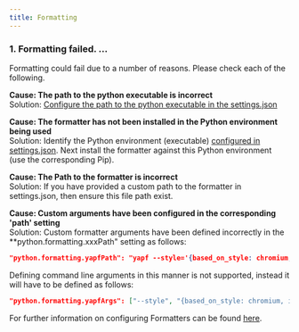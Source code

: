 ```yaml
---
title: Formatting
---
```


### 1. Formatting failed. ... 
Formatting could fail due to a number of reasons. Please check each of the following.

**Cause: The path to the python executable is incorrect**   
Solution: [Configure the path to the python executable in the settings.json](/docs/python-path/)   

**Cause: The formatter has not been installed in the Python environment being used**   
Solution: Identify the Python environment (executable) [configured in settings.json](/docs/python-path/). Next install the formatter against this Python environment (use the corresponding Pip).

**Cause: The Path to the formatter is incorrect**   
Solution: If you have provided a custom path to the formatter in settings.json, then ensure this file path exist.

**Cause: Custom arguments have been configured in the corresponding 'path' setting**   
Solution: Custom formatter arguments have been defined incorrectly in the **python.formatting.xxxPath" setting as follows:
```json
"python.formatting.yapfPath": "yapf --style='{based_on_style: chromium, indent_width: 4}'"
```
Defining command line arguments in this manner is not supported, instead it will have to be defined as follows:
```json
"python.formatting.yapfArgs": ["--style", "{based_on_style: chromium, indent_width: 20}"]
```
For further information on configuring Formatters can be found [here](/docs/formatting/).